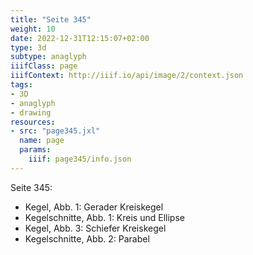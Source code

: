 ```yaml
---
title: "Seite 345"
weight: 10
date: 2022-12-31T12:15:07+02:00
type: 3d
subtype: anaglyph
iiifClass: page
iiifContext: http://iiif.io/api/image/2/context.json
tags:
- 3D
- anaglyph
- drawing
resources:
- src: "page345.jxl"
  name: page
  params:
    iiif: page345/info.json
---
```


Seite 345:
* Kegel, Abb. 1: Gerader Kreiskegel
* Kegelschnitte, Abb. 1: Kreis und Ellipse
* Kegel, Abb. 3: Schiefer Kreiskegel
* Kegelschnitte, Abb. 2: Parabel

